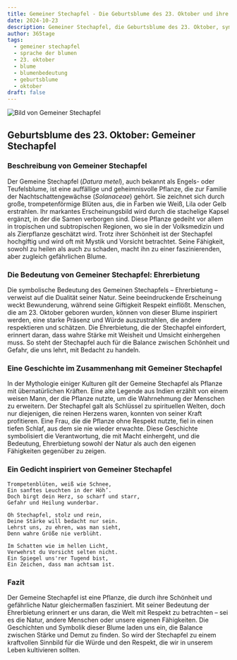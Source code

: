 ```yaml
---
title: Gemeiner Stechapfel - Die Geburtsblume des 23. Oktober und ihre Bedeutung
date: 2024-10-23
description: Gemeiner Stechapfel, die Geburtsblume des 23. Oktober, symbolisiert Ehrerbietung. Erfahre mehr über ihre Geschichte, Bedeutung und Symbolik in der Sprache der Blumen.
author: 365tage
tags:
  - gemeiner stechapfel
  - sprache der blumen
  - 23. oktober
  - blume
  - blumenbedeutung
  - geburtsblume
  - oktober
draft: false
---
```


![Bild von Gemeiner Stechapfel](https://cdn.pixabay.com/photo/2021/09/03/00/54/white-datura-6594773_1280.jpg#center)


## Geburtsblume des 23. Oktober: Gemeiner Stechapfel

### Beschreibung von Gemeiner Stechapfel

Der Gemeine Stechapfel (_Datura metel_), auch bekannt als Engels- oder Teufelsblume, ist eine auffällige und geheimnisvolle Pflanze, die zur Familie der Nachtschattengewächse (_Solanaceae_) gehört. Sie zeichnet sich durch große, trompetenförmige Blüten aus, die in Farben wie Weiß, Lila oder Gelb erstrahlen. Ihr markantes Erscheinungsbild wird durch die stachelige Kapsel ergänzt, in der die Samen verborgen sind. Diese Pflanze gedeiht vor allem in tropischen und subtropischen Regionen, wo sie in der Volksmedizin und als Zierpflanze geschätzt wird. Trotz ihrer Schönheit ist der Stechapfel hochgiftig und wird oft mit Mystik und Vorsicht betrachtet. Seine Fähigkeit, sowohl zu heilen als auch zu schaden, macht ihn zu einer faszinierenden, aber zugleich gefährlichen Blume.

### Die Bedeutung von Gemeiner Stechapfel: Ehrerbietung

Die symbolische Bedeutung des Gemeinen Stechapfels – Ehrerbietung – verweist auf die Dualität seiner Natur. Seine beeindruckende Erscheinung weckt Bewunderung, während seine Giftigkeit Respekt einflößt. Menschen, die am 23. Oktober geboren wurden, können von dieser Blume inspiriert werden, eine starke Präsenz und Würde auszustrahlen, die andere respektieren und schätzen. Die Ehrerbietung, die der Stechapfel einfordert, erinnert daran, dass wahre Stärke mit Weisheit und Umsicht einhergehen muss. So steht der Stechapfel auch für die Balance zwischen Schönheit und Gefahr, die uns lehrt, mit Bedacht zu handeln.

### Eine Geschichte im Zusammenhang mit Gemeiner Stechapfel

In der Mythologie einiger Kulturen gilt der Gemeine Stechapfel als Pflanze mit übernatürlichen Kräften. Eine alte Legende aus Indien erzählt von einem weisen Mann, der die Pflanze nutzte, um die Wahrnehmung der Menschen zu erweitern. Der Stechapfel galt als Schlüssel zu spirituellen Welten, doch nur diejenigen, die reinen Herzens waren, konnten von seiner Kraft profitieren. Eine Frau, die die Pflanze ohne Respekt nutzte, fiel in einen tiefen Schlaf, aus dem sie nie wieder erwachte. Diese Geschichte symbolisiert die Verantwortung, die mit Macht einhergeht, und die Bedeutung, Ehrerbietung sowohl der Natur als auch den eigenen Fähigkeiten gegenüber zu zeigen.

### Ein Gedicht inspiriert von Gemeiner Stechapfel

```
Trompetenblüten, weiß wie Schnee,  
Ein sanftes Leuchten in der Höh’.  
Doch birgt dein Herz, so scharf und starr,  
Gefahr und Heilung wunderbar.  

Oh Stechapfel, stolz und rein,  
Deine Stärke will bedacht nur sein.  
Lehrst uns, zu ehren, was man sieht,  
Denn wahre Größe nie verblüht.  

Im Schatten wie im hellen Licht,  
Verwehrst du Vorsicht selten nicht.  
Ein Spiegel uns'rer Tugend bist,  
Ein Zeichen, dass man achtsam ist.  
```

### Fazit

Der Gemeine Stechapfel ist eine Pflanze, die durch ihre Schönheit und gefährliche Natur gleichermaßen fasziniert. Mit seiner Bedeutung der Ehrerbietung erinnert er uns daran, die Welt mit Respekt zu betrachten – sei es die Natur, andere Menschen oder unsere eigenen Fähigkeiten. Die Geschichten und Symbolik dieser Blume laden uns ein, die Balance zwischen Stärke und Demut zu finden. So wird der Stechapfel zu einem kraftvollen Sinnbild für die Würde und den Respekt, die wir in unserem Leben kultivieren sollten.